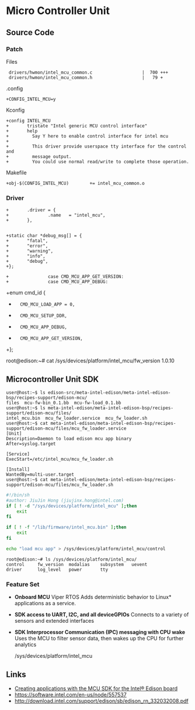 Micro Controller Unit
==

## Source Code

### Patch

Files

     drivers/hwmon/intel_mcu_common.c                   |  700 +++
     drivers/hwmon/intel_mcu_common.h                   |   79 +

.config

    +CONFIG_INTEL_MCU=y

Kconfig

    +config INTEL_MCU
    +       tristate "Intel generic MCU control interface"
    +       help
    +         Say Y here to enable control interface for intel mcu
    + 
    +         This driver provide userspace tty interface for the control and
    +         message output.
    +         You could use normal read/write to complete those operation.

Makefile

    +obj-$(CONFIG_INTEL_MCU)        += intel_mcu_common.o


### Driver 

    +       .driver = {
    +               .name   = "intel_mcu",
    +       },


    +static char *debug_msg[] = {
    +       "fatal",
    +       "error",
    +       "warning",
    +       "info",
    +       "debug",
    +};

    +               case CMD_MCU_APP_GET_VERSION:
    +               case CMD_MCU_APP_DEBUG:



+enum cmd_id {
+       CMD_MCU_LOAD_APP = 0,
+       CMD_MCU_SETUP_DDR,
+       CMD_MCU_APP_DEBUG,
+       CMD_MCU_APP_GET_VERSION,
+};


root@edison:~# cat /sys/devices/platform/intel_mcu/fw_version 
1.0.10

## Microcontroller Unit SDK

    user@host:~$ ls edison-src/meta-intel-edison/meta-intel-edison-bsp/recipes-support/edison-mcu/
    files  mcu-fw-bin_0.1.bb  mcu-fw-load_0.1.bb
    user@host:~$ ls meta-intel-edison/meta-intel-edison-bsp/recipes-support/edison-mcu/files/
    intel_mcu.bin  mcu_fw_loader.service  mcu_fw_loader.sh
    user@host:~$ cat meta-intel-edison/meta-intel-edison-bsp/recipes-support/edison-mcu/files/mcu_fw_loader.service
    [Unit]
    Description=Daemon to load edison mcu app binary
    After=syslog.target
    
    [Service]
    ExecStart=/etc/intel_mcu/mcu_fw_loader.sh
    
    [Install]
    WantedBy=multi-user.target
    user@host:~$ cat meta-intel-edison/meta-intel-edison-bsp/recipes-support/edison-mcu/files/mcu_fw_loader.sh

```sh
#!/bin/sh
#author: JiuJin Hong (jiujinx.hong@intel.com)
if [ ! -d "/sys/devices/platform/intel_mcu" ];then
	exit
fi

if [ ! -f "/lib/firmware/intel_mcu.bin" ];then
	exit
fi

echo "load mcu app" > /sys/devices/platform/intel_mcu/control
```


    root@edison:~# ls /sys/devices/platform/intel_mcu/ 
    control     fw_version  modalias    subsystem   uevent
    driver      log_level   power       tty


### Feature Set

- **Onboard MCU** Viper RTOS Adds deterministic behavior to Linux* applications as a service. 
- **SDK access to UART, I2C, and all deviceGPIOs** Connects to a variety of sensors and extended interfaces
- **SDK Interprocessor Communication (IPC) messaging with CPU wake** Uses the MCU to filter sensor data, then wakes up the CPU for further analytics 

    /sys/devices/platform/intel_mcu

## Links

- [Creating applications with the MCU SDK for the Intel® Edison board](https://software.intel.com/en-us/creating-applications-with-mcu-sdk-for-intel-edison-board)
- https://software.intel.com/en-us/node/557537
- http://download.intel.com/support/edison/sb/edison_rn_332032008.pdf